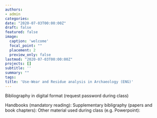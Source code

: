 ```yaml
---
authors:
- admin
categories:
date: "2020-07-03T00:00:00Z"
draft: false
featured: false
image:
  caption: 'welcome'
  focal_point: ""
  placement: 2
  preview_only: false
lastmod: "2020-07-03T00:00:00Z"
projects: []
subtitle: ''
summary: ""
tags:
title: 'Use-Wear and Residue analysis in Archaeology (ENG)'
---
```


Bibliography in digital format (request password during class)

Handbooks (mandatory reading):
Supplementary bibligraphy (papers and book chapters):
Other material used during class (e.g. Powerpoint): 
